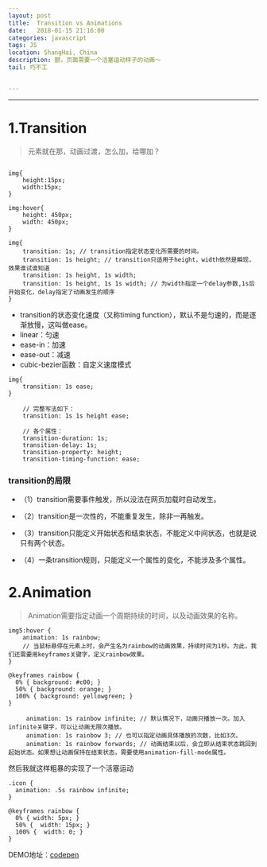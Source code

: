 ```yaml
---
layout: post
title:  Transition vs Animations
date:   2018-01-15 21:16:00
categories: javascript
tags: JS
location: ShangHai, China
description: 额，页面需要一个活塞运动样子的动画～
tail: 巧不工


---
```

---

1.Transition
============

> 元素就在那，动画过渡，怎么加，给哪加？

```

img{
    height:15px;
    width:15px;
}

img:hover{
    height: 450px;
    width: 450px;
}

img{
    transition: 1s; // transition指定状态变化所需要的时间。
    transition: 1s height; // transition只适用于height，width依然是瞬现，效果谁试谁知道
    transition: 1s height, 1s width;
    transition: 1s height, 1s 1s width; // 为width指定一个delay参数,1s后开始变化，delay指定了动画发生的顺序
}

```

* transition的状态变化速度（又称timing function），默认不是匀速的，而是逐渐放慢，这叫做ease。
* linear：匀速
* ease-in：加速
* ease-out：减速
* cubic-bezier函数：自定义速度模式
```
img{
    transition: 1s ease;
}
```

```
    // 完整写法如下：
    transition: 1s 1s height ease;
    
    // 各个属性：
    transition-duration: 1s;
    transition-delay: 1s;
    transition-property: height;
    transition-timing-function: ease;

```


### transition的局限

+ （1）transition需要事件触发，所以没法在网页加载时自动发生。

+ （2）transition是一次性的，不能重复发生，除非一再触发。

+ （3）transition只能定义开始状态和结束状态，不能定义中间状态，也就是说只有两个状态。

+ （4）一条transition规则，只能定义一个属性的变化，不能涉及多个属性。



2.Animation
===========

> Animation需要指定动画一个周期持续的时间，以及动画效果的名称。

```
img5:hover {
    animation: 1s rainbow;
    // 当鼠标悬停在元素上时，会产生名为rainbow的动画效果，持续时间为1秒。为此，我们还需要用keyframes关键字，定义rainbow效果。
}

@keyframes rainbow {
  0% { background: #c00; }
  50% { background: orange; }
  100% { background: yellowgreen; }
}

     animation: 1s rainbow infinite; // 默认情况下，动画只播放一次。加入infinite关键字，可以让动画无限次播放。
     animation: 1s rainbow 3; // 也可以指定动画具体播放的次数，比如3次。
     animation: 1s rainbow forwards; // 动画结束以后，会立即从结束状态跳回到起始状态。如果想让动画保持在结束状态，需要使用animation-fill-mode属性。

```

然后我就这样粗暴的实现了一个活塞运动

```
.icon {
  animation: .5s rainbow infinite;
}

@keyframes rainbow {
  0% { width: 5px; }
  50% {  width: 15px; }
  100% {  width: 0; }
}
```

DEMO地址：[codepen](https://codepen.io/Nunchakus/pen/dJjwxG)
